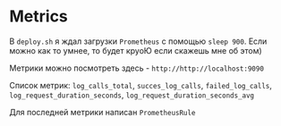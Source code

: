 # Metrics

В `deploy.sh` я ждал загрузки `Prometheus` с помощью `sleep 900`. Если можно как то умнее, то будет круоЮ если скажешь мне об этом)

Метрики можно посмотреть здесь - `http://http://localhost:9090`

Список метрик:
`log_calls_total`, `succes_log_calls`, `failed_log_calls`, `log_request_duration_seconds`, `log_request_duration_seconds_avg`

Для последней метрики написан `PrometheusRule`